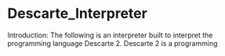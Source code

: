 # Descarte_Interpreter
Introduction:
The following is an interpreter built to interpret the programming language Descarte 2.  Descarte 2 is a programming 
